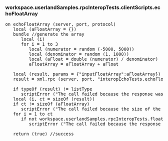 ### workspace.userlandSamples.rpcInteropTests.clientScripts.echoFloatArray
<pre>
on echoFloatArray (server, port, protocol)
   local (aFloatArray = &#123;})
   bundle //generate the array
      local (i)
      for i = 1 to 3
         local (numerator = random (-5000, 5000))
         local (denominator = random (1, 1000))
         local (aFloat = double (numerator) / denominator)
         aFloatArray = aFloatArray + aFloat
   
   local (result, params = &#123;"inputFloatArray":aFloatArray})
   result = xml.rpc (server, port, "interopEchoTests.echoFloatArray", @params, protocol:protocol, soapAction:"/interopEchoTests")
   
   if typeOf (result) != listType
      scriptError ("The call failed because the response was not an array.")
   local (i, ct = sizeOf (result))
   if ct != sizeOf (aFloatArray)
      scriptError ("The call failed because the size of the request array is different from the size of the response array.")
   for i = 1 to ct
      if not workspace.userlandSamples.rpcInteropTests.floatNearlyEqual (result[i], aFloatArray[i])
         scriptError ("The call failed because the response was different from the request. We sent " + aFloatArray[i] + " for element " + i + ", and the server returned " + result[i] + ".")
   
   return (true) //success

</pre>